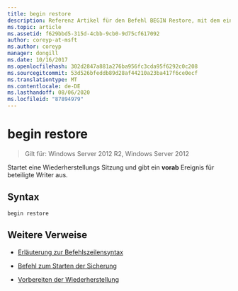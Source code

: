 ```yaml
---
title: begin restore
description: Referenz Artikel für den Befehl BEGIN Restore, mit dem eine Wiederherstellungs Sitzung gestartet und ein vorab Ereignis für beteiligte Writer ausgegeben wird.
ms.topic: article
ms.assetid: f629bbd5-315d-4cbb-9cb0-9d75cf617092
author: coreyp-at-msft
ms.author: coreyp
manager: dongill
ms.date: 10/16/2017
ms.openlocfilehash: 302d2847a881a276ba956fc3cda95f6292c0c208
ms.sourcegitcommit: 53d526bfeddb89d28af44210a23ba417f6ce0ecf
ms.translationtype: MT
ms.contentlocale: de-DE
ms.lasthandoff: 08/06/2020
ms.locfileid: "87894979"
---
```

# <a name="begin-restore"></a>begin restore

> Gilt für: Windows Server 2012 R2, Windows Server 2012

Startet eine Wiederherstellungs Sitzung und gibt ein **vorab** Ereignis für beteiligte Writer aus.

## <a name="syntax"></a>Syntax

```
begin restore
```

## <a name="additional-references"></a>Weitere Verweise

- [Erläuterung zur Befehlszeilensyntax](command-line-syntax-key.md)

- [Befehl zum Starten der Sicherung](begin-backup.md)

- [Vorbereiten der Wiederherstellung](/windows/win32/vss/overview-of-preparing-for-restore)
